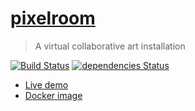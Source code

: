 [pixelroom](https://pixelroom.gatunes.com/)
==

> A virtual collaborative art installation

[![Build Status](https://travis-ci.org/danielesteban/pixelroom.svg?branch=master)](https://travis-ci.org/danielesteban/pixelroom)
[![dependencies Status](https://david-dm.org/danielesteban/pixelroom/status.svg)](https://david-dm.org/danielesteban/pixelroom)

 * [Live demo](https://pixelroom.gatunes.com/)
 * [Docker image](https://hub.docker.com/r/danigatunes/pixelroom)
